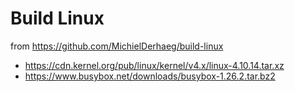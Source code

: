 # Build Linux

from https://github.com/MichielDerhaeg/build-linux
 
- https://cdn.kernel.org/pub/linux/kernel/v4.x/linux-4.10.14.tar.xz
- https://www.busybox.net/downloads/busybox-1.26.2.tar.bz2
